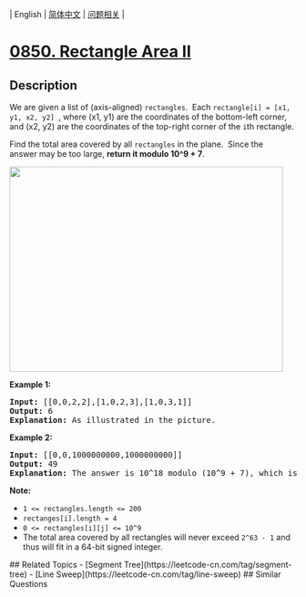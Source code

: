 
| English | [简体中文](README.md) | [问题相关](QUESTION.md) |
# [0850. Rectangle Area II](https://leetcode-cn.com/problems/rectangle-area-ii/)
## Description
<p>We are given a list of (axis-aligned)&nbsp;<code>rectangles</code>.&nbsp; Each&nbsp;<code>rectangle[i] = [x1, y1, x2, y2]&nbsp;</code>, where (x1, y1) are the coordinates of the bottom-left corner, and (x2, y2) are the coordinates of the top-right corner of the <code>i</code>th rectangle.</p>

<p>Find the total area covered by all <code>rectangles</code> in the plane.&nbsp; Since the answer&nbsp;may be too large, <strong>return it modulo 10^9 + 7</strong>.</p>

<p><img alt="" src="https://s3-lc-upload.s3.amazonaws.com/uploads/2018/06/06/rectangle_area_ii_pic.png" style="width: 480px; height: 360px;" /></p>

<p><strong>Example 1:</strong></p>

<pre>
<strong>Input: </strong>[[0,0,2,2],[1,0,2,3],[1,0,3,1]]
<strong>Output: </strong>6
<strong>Explanation: </strong>As illustrated in the picture.
</pre>

<p><strong>Example 2:</strong></p>

<pre>
<strong>Input: </strong>[[0,0,1000000000,1000000000]]
<strong>Output: </strong>49
<strong>Explanation: </strong>The answer is 10^18 modulo (10^9 + 7), which is (10^9)^2 = (-7)^2 = 49.
</pre>

<p><strong>Note:</strong></p>

<ul>
	<li><code>1 &lt;= rectangles.length &lt;= 200</code></li>
	<li><code><font face="monospace">rectanges[i].length = 4</font></code></li>
	<li><code>0 &lt;= rectangles[i][j] &lt;= 10^9</code></li>
	<li>The total area covered by all rectangles will never exceed&nbsp;<code>2^63 - 1</code>&nbsp;and thus will fit in a 64-bit signed integer.</li>
</ul>
## Related Topics
- [Segment Tree](https://leetcode-cn.com/tag/segment-tree)
- [Line Sweep](https://leetcode-cn.com/tag/line-sweep)
## Similar Questions


